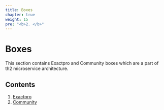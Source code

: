 ```yaml
---
title: Boxes
chapter: true
weight: 15
pre: "<b>2. </b>"
---
```


# Boxes

This section contains Exactpro and Community boxes which are a part of th2 microservice architecture.

<!--more-->

## Contents
1. [Exactpro](boxes/exactpro)
2. [Community](boxes/community)
